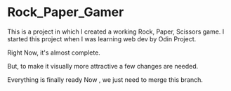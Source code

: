 # Rock_Paper_Gamer

This is a project in which I created a working Rock, Paper, Scissors game.
I started this project when I was learning web dev by Odin Project.


Right Now, it's almost complete. 

But, to make it visually more attractive a few changes are needed.

Everything is finally ready
 Now , we just need to merge this branch.